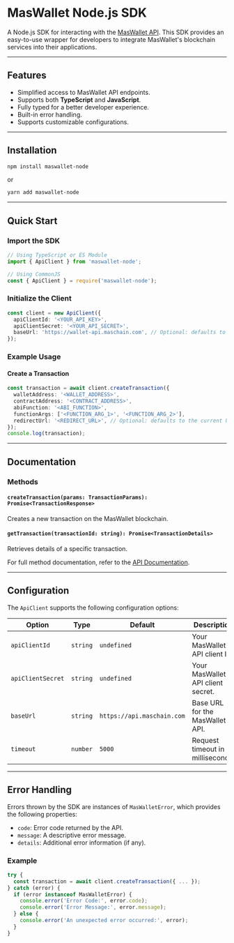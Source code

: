 # MasWallet Node.js SDK

A Node.js SDK for interacting with the [MasWallet API](https://wallet-docs.maschain.com/). This SDK provides an easy-to-use wrapper for developers to integrate MasWallet's blockchain services into their applications.

---

## Features

- Simplified access to MasWallet API endpoints.
- Supports both **TypeScript** and **JavaScript**.
- Fully typed for a better developer experience.
- Built-in error handling.
- Supports customizable configurations.

---

## Installation

```bash
npm install maswallet-node
```

or

```bash
yarn add maswallet-node
```

---

## Quick Start

### Import the SDK

```typescript
// Using TypeScript or ES Module
import { ApiClient } from 'maswallet-node';

// Using CommonJS
const { ApiClient } = require('maswallet-node');
```

### Initialize the Client

```typescript
const client = new ApiClient({
  apiClientId: '<YOUR_API_KEY>',
  apiClientSecret: '<YOUR_API_SECRET>',
  baseUrl: 'https://wallet-api.maschain.com', // Optional: defaults to MasWallet's official base URL
});
```

### Example Usage

#### Create a Transaction
```typescript
const transaction = await client.createTransaction({
  walletAddress: '<WALLET_ADDRESS>',
  contractAddress: '<CONTRACT_ADDRESS>',
  abiFunction: '<ABI_FUNCTION>',
  functionArgs: ['<FUNCTION_ARG_1>', '<FUNCTION_ARG_2>'],
  redirectUrl: '<REDIRECT_URL>', // Optional: defaults to the current URL
});
console.log(transaction);
```

---

## Documentation

### Methods

#### `createTransaction(params: TransactionParams): Promise<TransactionResponse>`
Creates a new transaction on the MasWallet blockchain.

#### `getTransaction(transactionId: string): Promise<TransactionDetails>`
Retrieves details of a specific transaction.

For full method documentation, refer to the [API Documentation](https://docs.maschain.com/).

---

## Configuration

The `ApiClient` supports the following configuration options:

| Option           | Type     | Default                          | Description                               |
|------------------|----------|----------------------------------|-------------------------------------------|
| `apiClientId`    | `string` | `undefined`                      | Your MasWallet API client ID.             |
| `apiClientSecret`| `string` | `undefined`                      | Your MasWallet API client secret.         |
| `baseUrl`        | `string` | `https://api.maschain.com`       | Base URL for the MasWallet API.           |
| `timeout`        | `number` | `5000`                           | Request timeout in milliseconds.          |

---

## Error Handling

Errors thrown by the SDK are instances of `MasWalletError`, which provides the following properties:

- `code`: Error code returned by the API.
- `message`: A descriptive error message.
- `details`: Additional error information (if any).

### Example

```typescript
try {
  const transaction = await client.createTransaction({ ... });
} catch (error) {
  if (error instanceof MasWalletError) {
    console.error('Error Code:', error.code);
    console.error('Error Message:', error.message);
  } else {
    console.error('An unexpected error occurred:', error);
  }
}
```
